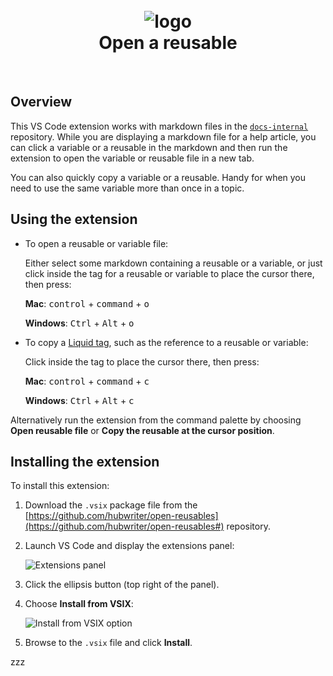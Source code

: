 <h1 align="center">
  <br>
  <img src="https://raw.githubusercontent.com/hubwriter/open-reusables/master/images/open-reusable-icon.png" alt="logo">
  <br>
  Open a reusable
  <br>
</h1>
<br>

## Overview

This VS Code extension works with markdown files in the [`docs-internal`](https://github.com/github/docs-internal) repository. While you are displaying a markdown file for a help article, you can click a variable or a reusable in the markdown and then run the extension to open the variable or reusable file in a new tab. 

You can also quickly copy a variable or a reusable. Handy for when you need to use the same variable more than once in a topic.

## Using the extension

* To open a reusable or variable file:

   Either select some markdown containing a reusable or a variable, or just click inside the tag for a reusable or variable to place the cursor there, then press:

   **Mac**: <kbd>control</kbd> + <kbd>command</kbd> + <kbd>o</kbd>
   
   **Windows**: <kbd>Ctrl</kbd> + <kbd>Alt</kbd> + <kbd>o</kbd>

* To copy a [Liquid tag](https://shopify.github.io/liquid/tags/control-flow/), such as the reference to a reusable or variable:

   Click inside the tag to place the cursor there, then press:

   **Mac**: <kbd>control</kbd> + <kbd>command</kbd> + <kbd>c</kbd>

   **Windows**: <kbd>Ctrl</kbd> + <kbd>Alt</kbd> + <kbd>c</kbd>

Alternatively run the extension from the command palette by choosing **Open reusable file** or **Copy the reusable at the cursor position**.

## Installing the extension

To install this extension:

1. Download the `.vsix` package file from the [https://github.com/hubwriter/open-reusables](https://github.com/hubwriter/open-reusables#) repository.

1. Launch VS Code and display the extensions panel:

   ![Extensions panel](https://raw.githubusercontent.com/hubwriter/open-reusables/master/images/extension-installation1.png)

1. Click the ellipsis button (top right of the panel).

1. Choose **Install from VSIX**:

   ![Install from VSIX option](https://raw.githubusercontent.com/hubwriter/open-reusables/master/images/extension-installation2.png)

1. Browse to the `.vsix` file and click **Install**.

zzz